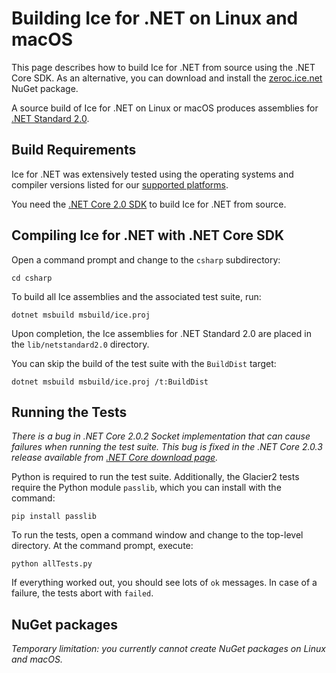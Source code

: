 # Building Ice for .NET on Linux and macOS

This page describes how to build Ice for .NET from source using the .NET Core SDK.
As an alternative, you can download and install the [zeroc.ice.net][1] NuGet package.

A source build of Ice for .NET on Linux or macOS produces assemblies for [.NET Standard 2.0][2].

## Build Requirements

Ice for .NET was extensively tested using the operating systems and compiler
versions listed for our [supported platforms][3].

You need the [.NET Core 2.0 SDK][4] to build Ice for .NET from source.

## Compiling Ice for .NET with .NET Core SDK

Open a command prompt and change to the `csharp` subdirectory:
```
cd csharp
```

To build all Ice assemblies and the associated test suite, run:
```
dotnet msbuild msbuild/ice.proj
```

Upon completion, the Ice assemblies for .NET Standard 2.0 are placed in the
`lib/netstandard2.0` directory.

You can skip the build of the test suite with the `BuildDist` target:
```
dotnet msbuild msbuild/ice.proj /t:BuildDist
```

## Running the Tests

*There is a bug in .NET Core 2.0.2 Socket implementation that can cause failures when
running the test suite. This bug is fixed in the .NET Core 2.0.3 release available
from [.NET Core download page][4].*

Python is required to run the test suite. Additionally, the Glacier2 tests
require the Python module `passlib`, which you can install with the command:
```
pip install passlib
```

To run the tests, open a command window and change to the top-level directory.
At the command prompt, execute:
```
python allTests.py
```

If everything worked out, you should see lots of `ok` messages. In case of a
failure, the tests abort with `failed`.

## NuGet packages

*Temporary limitation: you currently cannot create NuGet packages on Linux and macOS.*

[1]: https://zeroc.com/distributions/ice
[2]: https://blogs.msdn.microsoft.com/dotnet/2017/08/14/announcing-net-standard-2-0
[3]: https://doc.zeroc.com/display/Rel/Supported+Platforms+for+Ice+3.7.1
[4]: https://www.microsoft.com/net/download
[5]: https://github.com/dotnet/core-setup#daily-builds

